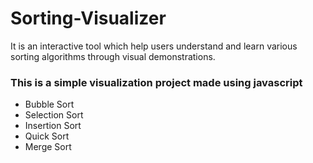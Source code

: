 # Sorting-Visualizer
 It is an interactive tool which help users understand and learn various sorting algorithms through visual demonstrations.

### This is a simple visualization project made using javascript 
- Bubble Sort 
- Selection Sort
- Insertion Sort
- Quick Sort
- Merge Sort
